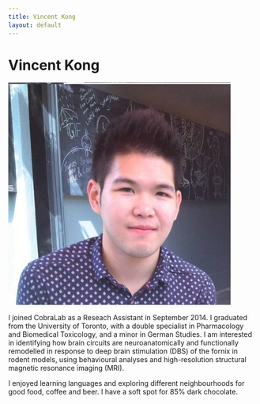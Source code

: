 ```yaml
---
title: Vincent Kong
layout: default 
---
```


Vincent Kong
============

![Vincent](/images/vincent.jpg)

I joined CobraLab as a Reseach Assistant in September 2014. I graduated from the University of Toronto, with a double specialist in Pharmacology and Biomedical Toxicology, and a minor in German Studies. I am interested in identifying how brain circuits are neuroanatomically and functionally remodelled in response to deep brain stimulation (DBS) of the fornix in rodent models, using behavioural analyses and high-resolution structural magnetic resonance imaging (MRI). 

I enjoyed learning languages and exploring different neighbourhoods for good food, coffee and beer.  I have a soft spot for 85% dark chocolate.

   
